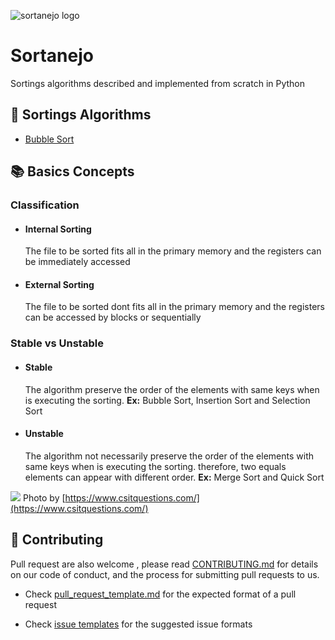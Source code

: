 ![sortanejo logo](https://user-images.githubusercontent.com/17733053/75837581-06e65700-5da4-11ea-9ea2-35d527758fac.png)

# Sortanejo

Sortings algorithms described and implemented from scratch in Python

## :pushpin: Sortings Algorithms

- [Bubble Sort](https://github.com/arielroque/Sortanejo/blob/master/bubble_sort/README.md)

## :books: Basics Concepts 

### Classification
 - #### Internal Sorting
     The file to be sorted fits all in the primary memory and the registers can be immediately accessed
  
 - #### External Sorting
     The file to be sorted dont fits all in the primary memory and the registers can be accessed by blocks or sequentially

### Stable vs Unstable

   - #### Stable 
       The algorithm preserve the order of the elements with same keys when is executing the sorting.  **Ex:** Bubble Sort, Insertion Sort and Selection Sort
       
   - #### Unstable  
     The algorithm not necessarily  preserve the order of the elements with same keys when is executing the sorting. therefore, two equals elements can appear with different order. **Ex:** Merge Sort and Quick Sort

![](https://www.csitquestions.com/wp-content/uploads/2016/10/stable-unstable-sort-example.png)
Photo by [https://www.csitquestions.com/](https://www.csitquestions.com/)
     
## :rocket: Contributing

Pull request are also welcome , please read  [CONTRIBUTING.md](https://github.com/Benardi/touvlo/blob/master/CONTRIBUTING.md)  for details on our code of conduct, and the process for submitting pull requests to us.

-   Check  [pull_request_template.md](https://github.com/Benardi/touvlo/blob/master/pull_request_template.md)  for the expected format of a pull request
    
-   Check  [issue templates](https://github.com/Benardi/touvlo/issues/new/choose)  for the suggested issue formats





